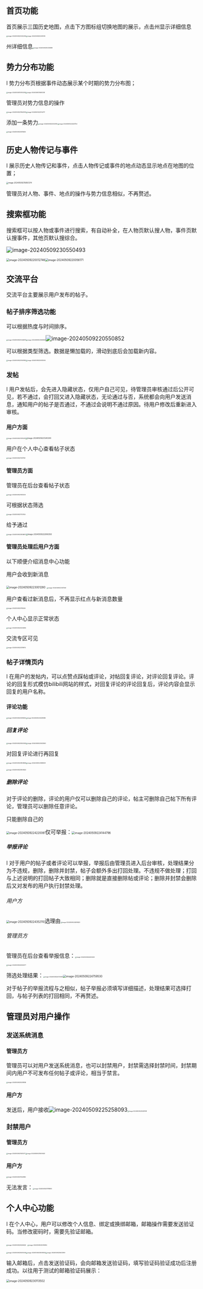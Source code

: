 ## 首页功能

首页展示三国历史地图，点击下方图标组切换地图的展示，点击州显示详细信息

<img src="D:\毕设\三国历史可视化展示平台\README.assets\image-20240509220252205.png" alt="image-20240509220252205" style="zoom: 25%;" /><img src="D:\毕设\三国历史可视化展示平台\README.assets\image-20240509220413016.png" alt="image-20240509220413016" style="zoom:25%;" />

州详细信息<img src="D:\毕设\三国历史可视化展示平台\README.assets\image-20240509230235838.png" alt="image-20240509230235838" style="zoom:25%;" />

## 势力分布功能

l 势力分布页根据事件动态展示某个时期的势力分布图；

<img src="D:\毕设\三国历史可视化展示平台\README.assets\image-20240509215740209.png" alt="image-20240509215740209" style="zoom: 25%;" /><img src="D:\毕设\三国历史可视化展示平台\README.assets\image-20240509215651258.png" alt="image-20240509215651258" style="zoom: 25%;" />



管理员对势力信息的操作

<img src="D:\毕设\三国历史可视化展示平台\README.assets\image-20240509221844393.png" alt="image-20240509221844393" style="zoom:25%;" /><img src="D:\毕设\三国历史可视化展示平台\README.assets\image-20240509222134717.png" alt="image-20240509222134717" style="zoom:25%;" />

添加一条势力<img src="D:\毕设\三国历史可视化展示平台\README.assets\image-20240509222324130.png" alt="image-20240509222324130" style="zoom:25%;" /><img src="D:\毕设\三国历史可视化展示平台\README.assets\image-20240509222423754.png" alt="image-20240509222423754" style="zoom:25%;" />

<img src="D:\毕设\三国历史可视化展示平台\README.assets\image-20240509222619455.png" alt="image-20240509222619455" style="zoom:25%;" />



## 历史人物传记与事件

l 展示历史人物传记和事件，点击人物传记或事件的地点动态显示地点在地图的位置；

<img src="D:\毕设\三国历史可视化展示平台\README.assets\image-20240509215850374.png" alt="image-20240509215850374" style="zoom:33%;" />

管理员对人物、事件、地点的操作与势力信息相似，不再赘述。

## 搜索框功能

搜索框可以按人物或事件进行搜索，有自动补全，在人物页默认搜人物，事件页默认搜事件，其他页默认搜综合。

![image-20240509230550493](D:\毕设\三国历史可视化展示平台\README.assets\image-20240509230550493.png)

<img src="D:\毕设\三国历史可视化展示平台\README.assets\image-20240509220012746.png" alt="image-20240509220012746" style="zoom:50%;" /><img src="D:\毕设\三国历史可视化展示平台\README.assets\image-20240509220056171.png" alt="image-20240509220056171" style="zoom: 50%;" />



## 交流平台

交流平台主要展示用户发布的帖子。

### 帖子排序筛选功能

可以根据热度与时间排序。

<img src="D:\毕设\三国历史可视化展示平台\README.assets\image-20240509220444672.png" alt="image-20240509220444672" style="zoom:25%;" /><img src="D:\毕设\三国历史可视化展示平台\README.assets\image-20240509220505841.png" alt="image-20240509220505841" style="zoom:25%;" />![image-20240509220550852](D:\毕设\三国历史可视化展示平台\README.assets\image-20240509220550852.png)

可以根据类型筛选。数据是懒加载的，滑动到底后会加载新内容。

<img src="D:\毕设\三国历史可视化展示平台\README.assets\image-20240509220550852.png" alt="image-20240509220550852" style="zoom:25%;" /><img src="D:\毕设\三国历史可视化展示平台\README.assets\image-20240509220613065.png" alt="image-20240509220613065" style="zoom:25%;" />

### 发帖

l 用户发帖后，会先进入隐藏状态，仅用户自己可见，待管理员审核通过后公开可见，若不通过，会打回又进入隐藏状态，无论通过与否，系统都会向用户发送消息，通知用户的帖子是否通过，不通过会说明不通过原因。待用户修改后重新进入审核。

#### 用户方面

<img src="D:\毕设\三国历史可视化展示平台\README.assets\image-20240509221210535.png" alt="image-20240509221210535" style="zoom: 25%;" /><img src="D:\毕设\三国历史可视化展示平台\README.assets\image-20240509221245300.png" alt="image-20240509221245300" style="zoom:33%;" />

用户在个人中心查看帖子状态

<img src="D:\毕设\三国历史可视化展示平台\README.assets\image-20240509221331759.png" alt="image-20240509221331759" style="zoom:25%;" />

#### 管理员方面

管理员在后台查看帖子状态

<img src="D:\毕设\三国历史可视化展示平台\README.assets\image-20240509221613206.png" alt="image-20240509221613206" style="zoom:25%;" />

可根据状态筛选

<img src="D:\毕设\三国历史可视化展示平台\README.assets\image-20240509221720144.png" alt="image-20240509221720144" style="zoom:25%;" />

给予通过

<img src="D:\毕设\三国历史可视化展示平台\README.assets\image-20240509222838610.png" alt="image-20240509222838610" style="zoom:25%;" /><img src="D:\毕设\三国历史可视化展示平台\README.assets\image-20240509222906350.png" alt="image-20240509222906350" style="zoom: 33%;" />

#### 管理员处理后用户方面

以下顺便介绍消息中心功能

用户会收到新消息

<img src="D:\毕设\三国历史可视化展示平台\README.assets\image-20240509223001280.png" alt="image-20240509223001280" style="zoom:50%;" />

<img src="D:\毕设\三国历史可视化展示平台\README.assets\image-20240509223031149.png" alt="image-20240509223031149" style="zoom:25%;" />

用户查看过新消息后，不再显示红点与新消息数量

<img src="D:\毕设\三国历史可视化展示平台\README.assets\image-20240509223115456.png" alt="image-20240509223115456" style="zoom:25%;" />

个人中心显示正常状态

<img src="D:\毕设\三国历史可视化展示平台\README.assets\image-20240509223236392.png" alt="image-20240509223236392" style="zoom:25%;" />

交流专区可见

<img src="D:\毕设\三国历史可视化展示平台\README.assets\image-20240509223319974.png" alt="image-20240509223319974" style="zoom:25%;" />

### 帖子详情页内

l 在用户的发帖内，可以点赞点踩帖或评论，对帖回复评论，对评论回复评论。评论的回复形式模仿bilibili网站的样式，对回复评论的评论回复后，评论内容会显示回复的用户名称。

#### 评论功能

<img src="D:\毕设\三国历史可视化展示平台\README.assets\image-20240509223416594.png" alt="image-20240509223416594" style="zoom:25%;" /><img src="D:\毕设\三国历史可视化展示平台\README.assets\image-20240509223438085.png" alt="image-20240509223438085" style="zoom:25%;" />

##### 回复评论

<img src="D:\毕设\三国历史可视化展示平台\README.assets\image-20240509223550002.png" alt="image-20240509223550002" style="zoom:25%;" /><img src="D:\毕设\三国历史可视化展示平台\README.assets\image-20240509223633360.png" alt="image-20240509223633360" style="zoom:25%;" />

对回复评论进行再回复

<img src="D:\毕设\三国历史可视化展示平台\README.assets\image-20240509223806826.png" alt="image-20240509223806826" style="zoom:25%;" /><img src="D:\毕设\三国历史可视化展示平台\README.assets\image-20240509223838061.png" alt="image-20240509223838061" style="zoom:25%;" />

<img src="D:\毕设\三国历史可视化展示平台\README.assets\image-20240509223900622.png" alt="image-20240509223900622" style="zoom:25%;" />

##### 删除评论

对于评论的删除，评论的用户仅可以删除自己的评论，帖主可删除自己帖下所有评论，管理员可以删除任意评论。

只能删除自己的

<img src="D:\毕设\三国历史可视化展示平台\README.assets\image-20240509224220061.png" alt="image-20240509224220061" style="zoom:50%;" />仅可举报：<img src="D:\毕设\三国历史可视化展示平台\README.assets\image-20240509224144796.png" alt="image-20240509224144796" style="zoom:50%;" />

##### 举报评论

l 对于用户的帖子或者评论可以举报，举报后由管理员进入后台审核，处理结果分为不违规，删除，删除并封禁，帖子会额外多出打回处理。不违规不做处理；打回与上述说明的打回帖子大致相同；删除就是直接删除帖或评论；删除并封禁会删除后又对发布的用户执行封禁处理。

###### 用户方

<img src="D:\毕设\三国历史可视化展示平台\README.assets\image-20240509224352110.png" alt="image-20240509224352110" style="zoom: 50%;" />选理由<img src="D:\毕设\三国历史可视化展示平台\README.assets\image-20240509224516823.png" alt="image-20240509224516823" style="zoom:25%;" />

###### 管理员方

管理员在后台查看举报信息：<img src="D:\毕设\三国历史可视化展示平台\README.assets\image-20240509224603220.png" alt="image-20240509224603220" style="zoom: 25%;" />

<img src="D:\毕设\三国历史可视化展示平台\README.assets\image-20240509224643277.png" alt="image-20240509224643277" style="zoom:25%;" />

筛选处理结果：<img src="D:\毕设\三国历史可视化展示平台\README.assets\image-20240509224733932.png" alt="image-20240509224733932" style="zoom:25%;" /><img src="D:\毕设\三国历史可视化展示平台\README.assets\image-20240509224759530.png" alt="image-20240509224759530" style="zoom:50%;" />

对于帖子的举报流程与之相似，帖子举报必须填写详细描述，处理结果可选择打回，与帖子列表的打回相同，不再赘述。

## 管理员对用户操作

### 发送系统消息

#### 管理员方

 管理员可以对用户发送系统消息，也可以封禁用户，封禁需选择封禁时间，封禁期间内用户不可发布任何帖子或评论，相当于禁言。

<img src="D:\毕设\三国历史可视化展示平台\README.assets\image-20240509225208936.png" alt="image-20240509225208936" style="zoom:25%;" />

#### 用户方

发送后，用户接收![image-20240509225258093](D:\毕设\三国历史可视化展示平台\README.assets\image-20240509225258093.png)<img src="D:\毕设\三国历史可视化展示平台\README.assets\image-20240509225328139.png" alt="image-20240509225328139" style="zoom:25%;" />

### 封禁用户

#### 管理员方

<img src="D:\毕设\三国历史可视化展示平台\README.assets\image-20240509231451277.png" alt="image-20240509231451277" style="zoom:25%;" /><img src="D:\毕设\三国历史可视化展示平台\README.assets\image-20240509231509433.png" alt="image-20240509231509433" style="zoom:25%;" />

#### 用户方

<img src="D:\毕设\三国历史可视化展示平台\README.assets\image-20240509231552984.png" alt="image-20240509231552984" style="zoom:25%;" />



无法发言：<img src="D:\毕设\三国历史可视化展示平台\README.assets\image-20240509231718693.png" alt="image-20240509231718693" style="zoom:25%;" />



## 个人中心功能

l 在个人中心，用户可以修改个人信息、绑定或换绑邮箱，邮箱操作需要发送验证码。当修改密码时，需要先验证邮箱。

<img src="D:\毕设\三国历史可视化展示平台\README.assets\image-20240509225456622.png" alt="image-20240509225456622" style="zoom:25%;" />

<img src="D:\毕设\三国历史可视化展示平台\README.assets\image-20240509225519384.png" alt="image-20240509225519384" style="zoom:25%;" />

<img src="D:\毕设\三国历史可视化展示平台\README.assets\image-20240509225535045.png" alt="image-20240509225535045" style="zoom:25%;" /><img src="D:\毕设\三国历史可视化展示平台\README.assets\image-20240509225558532.png" alt="image-20240509225558532" style="zoom:25%;" /><img src="D:\毕设\三国历史可视化展示平台\README.assets\image-20240509225632169.png" alt="image-20240509225632169" style="zoom:25%;" />

输入邮箱后，点击发送验证码，会向邮箱发送验证码，填写验证码验证成功后注册成功。以往用于测试的邮箱验证码展示：

<img src="D:\毕设\三国历史可视化展示平台\README.assets\image-20240509230113502.png" alt="image-20240509230113502" style="zoom: 50%;" />